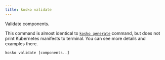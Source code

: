 ```yaml
---
title: kosko validate
---
```


Validate components.

This command is almost identical to [`kosko generate`](generate.md) command, but does not print Kubernetes manifests to terminal. You can see more details and examples there.

```shell
kosko validate [components..]
```

